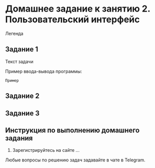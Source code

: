 # Домашнее задание к занятию 2. Пользовательский интерфейс 
Легенда  

## Задание 1
Текст задачи

Пример ввода-вывода программы: 
```
Пример 
```

## Задание 2

## Задание 3

## Инструкция по выполнению домашнего задания

1. Зарегистрируйтесь на сайте ...

Любые вопросы по решению задач задавайте в чате в Telegram.
